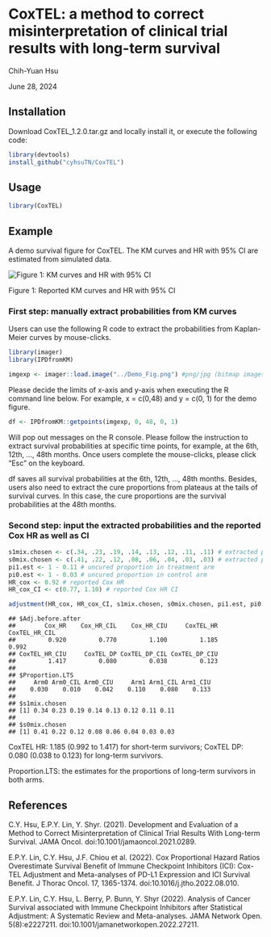 CoxTEL: a method to correct misinterpretation of clinical trial results with long-term survival
================
Chih-Yuan Hsu

June 28, 2024


## Installation
Download CoxTEL_1.2.0.tar.gz and locally install it, or execute the following code:
``` r
library(devtools)
install_github("cyhsuTN/CoxTEL")
```

## Usage
``` r
library(CoxTEL)
```

## Example

A demo survival figure for CoxTEL. The KM curves and HR with 95% CI are
estimated from simulated data.

![Figure 1: KM curves and HR with 95% CI](https://github.com/cyhsuTN/CoxTEL/blob/master/Demo_Fig.png)

Figure 1: Reported KM curves and HR with 95% CI

### First step: manually extract probabilities from KM curves

Users can use the following R code to extract the probabilities from
Kaplan-Meier curves by mouse-clicks.

``` r
library(imager)
library(IPDfromKM)
```

``` r
imgexp <- imager::load.image("../Demo_Fig.png") #png/jpg (bitmap images)
```

Please decide the limits of x-axis and y-axis when executing the R
command line below. For example, x = c(0,48) and y = c(0, 1) for the
demo figure.
``` r
df <- IPDfromKM::getpoints(imgexp, 0, 48, 0, 1)
```

Will pop out messages on the R console. Please follow the instruction to
extract survival probabilities at specific time points, for example, at
the 6th, 12th, …, 48th months. Once users complete the mouse-clicks,
please click “Esc” on the keyboard.

df saves all survival probabilities at the 6th, 12th, …, 48th months.
Besides, users also need to extract the cure proportions from plateaus
at the tails of survival curves. In this case, the cure proportions are
the survival probabilities at the 48th months.

### Second step: input the extracted probabilities and the reported Cox HR as well as CI

``` r
s1mix.chosen <- c(.34, .23, .19, .14, .13, .12, .11, .11) # extracted prob. in treatment arm
s0mix.chosen <- c(.41, .22, .12, .08, .06, .04, .03, .03) # extracted prob. in control arm
pi1.est <- 1 - 0.11 # uncured proportion in treatment arm
pi0.est <- 1 - 0.03 # uncured proportion in control arm
HR_cox <- 0.92 # reported Cox HR
HR_cox_CI <- c(0.77, 1.10) # reported Cox HR CI

adjustment(HR_cox, HR_cox_CI, s1mix.chosen, s0mix.chosen, pi1.est, pi0.est)
```

    ## $Adj.before.after
    ##        Cox_HR    Cox_HR_CIL    Cox_HR_CIU     CoxTEL_HR CoxTEL_HR_CIL 
    ##         0.920         0.770         1.100         1.185         0.992 
    ## CoxTEL_HR_CIU     CoxTEL_DP CoxTEL_DP_CIL CoxTEL_DP_CIU 
    ##         1.417         0.080         0.038         0.123 
    ## 
    ## $Proportion.LTS
    ##     Arm0 Arm0_CIL Arm0_CIU     Arm1 Arm1_CIL Arm1_CIU 
    ##    0.030    0.010    0.042    0.110    0.080    0.133 
    ## 
    ## $s1mix.chosen
    ## [1] 0.34 0.23 0.19 0.14 0.13 0.12 0.11 0.11
    ## 
    ## $s0mix.chosen
    ## [1] 0.41 0.22 0.12 0.08 0.06 0.04 0.03 0.03

CoxTEL HR: 1.185 (0.992 to 1.417) for short-term survivors; CoxTEL DP:
0.080 (0.038 to 0.123) for long-term survivors.

Proportion.LTS: the estimates for the proportions of long-term survivors in both arms.

## References
C.Y. Hsu, E.P.Y. Lin, Y. Shyr. (2021). Development and Evaluation of a Method to Correct Misinterpretation of Clinical Trial Results With Long-term Survival. JAMA Oncol. doi:10.1001/jamaoncol.2021.0289.

E.P.Y. Lin, C.Y. Hsu, J.F. Chiou et al. (2022). Cox Proportional Hazard Ratios Overestimate Survival Benefit of Immune Checkpoint Inhibitors (ICI): Cox-TEL Adjustment and Meta-analyses of PD-L1 Expression and ICI Survival Benefit. J Thorac Oncol. 17, 1365-1374. doi:10.1016/j.jtho.2022.08.010.

E.P.Y. Lin, C.Y. Hsu, L. Berry, P. Bunn, Y. Shyr (2022). Analysis of Cancer Survival associated with Immune Checkpoint Inhibitors after Statistical Adjustment: A Systematic Review and Meta-analyses. JAMA Network Open. 5(8):e2227211. doi:10.1001/jamanetworkopen.2022.27211.

